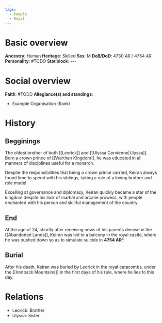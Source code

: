 ```yaml
---
tags:
  - People
  - Royal
---
```

# Basic overview
**Ancestry**: Human
**Heritage**: Skilled
**Sex**: M
**DoB/DoD**: 4730 AR / 4754 AR 
**Personality**: #TODO
**Stat block**: ---

# Social overview
**Faith**: #TODO 
**Allegiance(s) and standings**: 
- Example Organisation (Rank)
# History
## Begginings
The oldest brother of both [[Leorick]] and [[Ulyssa Corvienne|Ulyssa]]. Born a crown prince of [[Warthan Kingdom]], he was educated in all manners of disciplines useful for a monarch.

Despite the responsibilities that being a crown prince carried, Keiran always found time to spend with his siblings, taking a role of a loving brother and role model.

Excelling at governance and diplomacy, Keiran quickly became a star of the kingdom despite his lack of martial and arcane prowess, with people enchanted with his person and skillful management of the country.

## End
At the age of 24, shortly after receiving news of his parents demise in the [[Abandoned Lands]], Keiran was led to a balcony in the royal castle, where he was pushed down so as to simulate suicide in **4754 AR***.

## Burial
After his death, Keiran was buried by Leorick in the royal catacombs, under the [[Ironback Mountains]] in the first days of his rule, where he lies to this day.

# Relations
- Leorick: Brother
- Ulyssa: Sister